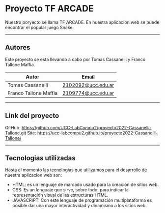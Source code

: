 # Proyecto TF ARCADE

Nuestro poryecto se llama TF ARCADE. En nuestra aplicacion web se puede encontrar el popular juego Snake.
***
## Autores

 Este proyecto se esta llevando a cabo por Tomas Cassanelli y Franco Tallone Maffia.


| Autor | Email | 
|-------|-------|
|Tomas Cassanelli|2102092@ucc.edu.ar|
|Franco Tallone Maffia|2109774@ucc.edu.ar|
***
## Link del proyecto
GitHub: https://github.com/UCC-LabCompu2/proyecto2022-Cassanelli-Tallone.git
Site: https://ucc-labcompu2.github.io/proyecto2022-Cassanelli-Tallone/

***
 ## Tecnologias utilizadas
 
 Hasta el momento las tecnologias que utilizamos para el desarrollo de nuestra aplicacion web son:

 * HTML: es un lenguaje de marcado usado para la creación de sitios web.
 * CSS: Es un lenguaje que sirve, sobre todo, para indicar la representación visual de las estructuras HTML.
 * JAVASCRIPT: Con este lenguaje de programación multiplataforma es posible dar una mayor interactividad y dinamismo a los sitios web.






<!-- ## Requisitos del Segundo Parcial

### Sobre el proyecto general
- [ ] Todas las correcciones y mejoras solicitadas durante el primer parcial deben estar corregidas.
- [ ] No debe haber errores presentes en el código (realizar Code > Inspect Code para verificar que no haya errores)
- [ ] No debe haber errores JavaScripts presentes. (ver con F12 si hay errores)

### Sobre la funcionalidad JavaScript
Se debe agregar funcionalidad Js a la página HTML+CSS desarrollada
- [ ] Una función que compruebe si los valores ingresados son correctos, y si no lo son, que le indique al usuario por un alert, y que blanquee el contenido del campo.
- [ ] Una función que calcule algo en base a los valores ingresados por el usuario en los inputs.
- [ ] Una función que realice un dibujo sobre un canvas (debe ser representativo y acorde a los valores ingreados).

### Sobre la documentación
- [ ] TODAS las funciones javaScript deben estar comentadas adecuadamente. [JsDoc](https://jsdoc.app/about-getting-started.html)
   ```/**
     * Descripción de que hace la función
     * @method Nombre de la función
     * @param {string} ParámetroA - Explicación de que valor almacena ParámetroA
     * @param {number} ParámetroB - Explicación de que valor almacena ParámetroB
     * @return Valor que retorna
     */
   ```
   
### Sobre las correcciones
* Se corregirá el proyecto con el último commit realizado en Github hasta las 23:59 del día anterior a la fecha de entrega
* Las notas serán de manera logarítmica: (Por ejemplo 60% 4; 70% 5,5; 80% 7; 90% 8,5)
* Las sugerencias sobre el HTML y CSS realizadas en el anterior parcial dejen ser corregidas.

   
## Requisitos del FINAL
- [ ] Todas las correcciones y mejoras solicitadas durante el primer y segundo parcial deben estar corregidas.
- [ ] No debe haber errores presentes en el código (realizar Code > Inspect Code para verificar que no haya errores)
- [ ] No debe haber errores JavaScript presentes (F12 > Consola)
- [ ] Debe cumplir con TODOS los requisitos del 1er y 2do Parcial (si se agrego código nuevo en Js, se debe documentar, si hay nuevos inputs de html deben contener su label, etc)
- [ ] El Canvas debe poseer animación con setInterval() o requestAnimationFrame()
- [ ] El cálculo del ejercicio de física/etc debe ser el correcto, independientemente de los valores ingresados. -->